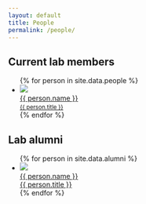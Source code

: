 ```yaml
---
layout: default
title: People
permalink: /people/
---
```

<h2>Current lab members</h2>
<ul>
{% for person in site.data.people %}
  <li>
    <a href="{{ person.url }}">
      <img src="{{ person.image }}"><br>
      {{ person.name }}<br>
      <small>{{ person.title }}</small>
    </a>
  </li>
{% endfor %}
</ul>

<h2>Lab alumni</h2>
<ul>
{% for person in site.data.alumni %}
  <li>
    <a href="{{ person.url }}">
      <img src="{{ person.image }}"><br>
      {{ person.name }}<br>
      {{ person.title }}
    </a>
  </li>
{% endfor %}
</ul>